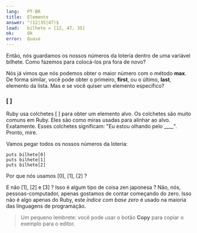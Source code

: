 ```yaml
---
lang:   PT-BR
title:  Elemento
answer: ^(12|35|47)$
load:   bilhete = [12, 47, 35]
ok:     Ok
error:  Quase
---
```


Então, nós guardamos os nossos números da loteria dentro de uma variável bilhete. Como fazemos para
colocá-los pra fora de novo?

Nós já vimos que nós podemos obter o maior número com o método __max__. De forma similar, você pode obter
o primeiro, __first__, ou o último, __last__, elemento da lista.
Mas e se você quiser um elemento específico?

### [ ]
Ruby usa colchetes [ ] para obter um elemento alvo.
Os colchetes são muito comuns em Ruby.
Eles são como miras usadas para alinhar ao alvo. Exatamente.
Esses colchetes significam: "Eu estou olhando pelo ____". Pronto, mire.

Vamos pegar todos os nossos números da loteria:

    puts bilhete[0]
    puts bilhete[1]
    puts bilhete[2]

Por que nós usamos [0], [1], [2] ?

E não [1], [2] e [3] ? Isso é algum tipo de coisa zen japonesa ?
Não, nós, pessoas-computador, apenas gostamos de contar começando do zero. Isso não é algo apenas do Ruby,
este _índice com base zero_ é usado na maioria das linguagens de programação.

> Um pequeno lembrete: você pode usar o botão __Copy__ para copiar o exemplo para o editor.
